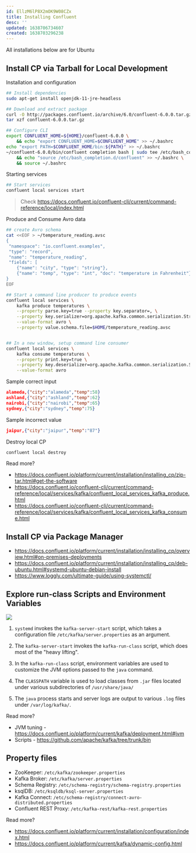 ```yaml
---
id: EllzM6lP8X2mOK9W08CZx
title: Installing Confluent
desc: ''
updated: 1638706734607
created: 1638703296238
---
```


All installations below are for Ubuntu

## Install CP via Tarball for Local Development

Installation and configuration
```bash
## Install dependencies
sudo apt-get install openjdk-11-jre-headless

## Download and extract package
curl -O http://packages.confluent.io/archive/6.0/confluent-6.0.0.tar.gz
tar xzf confluent-6.0.0.tar.gz

## Configure CLI
export CONFLUENT_HOME=${HOME}/confluent-6.0.0 \
    && echo "export CONFLUENT_HOME=$CONFLUENT_HOME" >> ~/.bashrc
echo "export PATH=$CONFLUENT_HOME/bin:${PATH}" >> ~/.bashrc
~/confluent-6.0.0/bin/confluent completion bash | sudo tee /etc/bash_completion.d/confluent \
    && echo "source /etc/bash_completion.d/confluent" >> ~/.bashrc \
    && source ~/.bashrc
```

Starting services
```bash
## Start services
confluent local services start
```
> Check https://docs.confluent.io/confluent-cli/current/command-reference/local/index.html

Produce and Consume Avro data
```bash
## create Avro schema
cat <<EOF > ~/temperature_reading.avsc
{
 "namespace": "io.confluent.examples",
 "type": "record",
 "name": "temperature_reading",
 "fields": [
    {"name": "city", "type": "string"},
    {"name": "temp", "type": "int", "doc": "temperature in Fahrenheit"} ]
}
EOF

## Start a command line producer to produce events
confluent local services \
    kafka produce temperatures \
    --property parse.key=true --property key.separator=, \
    --property key.serializer=org.apache.kafka.common.serialization.StringSerializer \
    --value-format avro \
    --property value.schema.file=$HOME/temperature_reading.avsc


## In a new window, setup command line consumer
confluent local services \
    kafka consume temperatures \
    --property print.key=true \
    --property key.deserializer=org.apache.kafka.common.serialization.StringDeserializer \
    --value-format avro
```

Sample correct input
```json
alameda,{"city":"alameda","temp":58}
ashland,{"city":"ashland","temp":62}
nairobi,{"city":"nairobi","temp":65}
sydney,{"city":"sydney","temp":75}
```

Sample incorrect value
```json
jaipur,{"city":"jaipur","temp":"87"}
```

Destroy local CP
```bash
confluent local destroy
```

Read more?

- https://docs.confluent.io/platform/current/installation/installing_cp/zip-tar.html#get-the-software
- https://docs.confluent.io/confluent-cli/current/command-reference/local/services/kafka/confluent_local_services_kafka_produce.html
- https://docs.confluent.io/confluent-cli/current/command-reference/local/services/kafka/confluent_local_services_kafka_consume.html


## Install CP via Package Manager

- https://docs.confluent.io/platform/current/installation/installing_cp/overview.html#on-premises-deployments
- https://docs.confluent.io/platform/current/installation/installing_cp/deb-ubuntu.html#systemd-ubuntu-debian-install
- https://www.loggly.com/ultimate-guide/using-systemctl/

## Explore run-class Scripts and Environment Variables

![](/assets/images/2021-12-05-16-08-51.png)

1. `systemd` invokes the `kafka-server-start` script, which takes a configuration file `/etc/kafka/server.properties` as an argument.

1. The `kafka-server-start` invokes the `kafka-run-class` script, which does most of the "heavy lifting".

1. In the `kafka-run-class` script, environment variables are used to customize the JVM options passed to the `java` command.

1. The `CLASSPATH` variable is used to load classes from `.jar` files located under various subdirectories of `/usr/share/java/`

1. The `java` process starts and server logs are output to various `.log` files under `/var/log/kafka/`.

Read more?
- JVM tuning - https://docs.confluent.io/platform/current/kafka/deployment.html#jvm
- Scripts - https://github.com/apache/kafka/tree/trunk/bin

## Property files

- ZooKeeper: `/etc/kafka/zookeeper.properties`
- Kafka Broker: `/etc/kafka/server.properties`
- Schema Registry: `/etc/schema-registry/schema-registry.properties`
- ksqlDB: `/etc/ksqldb/ksql-server.properties`
- Kafka Connect: `/etc/schema-registry/connect-avro-distributed.properties`
- Confluent REST Proxy: `/etc/kafka-rest/kafka-rest.properties`

Read more?
- https://docs.confluent.io/platform/current/installation/configuration/index.html
- https://docs.confluent.io/platform/current/kafka/dynamic-config.html